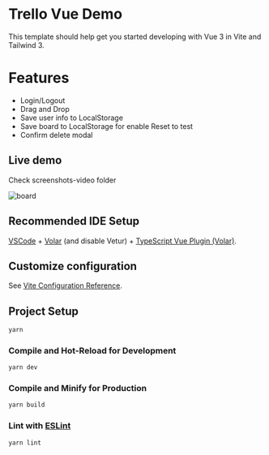 # Trello Vue Demo

This template should help get you started developing with Vue 3 in Vite and Tailwind 3.

# Features
  - Login/Logout
  - Drag and Drop
  - Save user info to LocalStorage
  - Save board to LocalStorage for enable Reset to test
  - Confirm delete modal

## Live demo
Check screenshots-video folder

![board](screenshots-video/board.bmp)

## Recommended IDE Setup

[VSCode](https://code.visualstudio.com/) + [Volar](https://marketplace.visualstudio.com/items?itemName=Vue.volar) (and disable Vetur) + [TypeScript Vue Plugin (Volar)](https://marketplace.visualstudio.com/items?itemName=Vue.vscode-typescript-vue-plugin).

## Customize configuration

See [Vite Configuration Reference](https://vitejs.dev/config/).

## Project Setup

```sh
yarn
```

### Compile and Hot-Reload for Development

```sh
yarn dev
```

### Compile and Minify for Production

```sh
yarn build
```

### Lint with [ESLint](https://eslint.org/)

```sh
yarn lint
```
